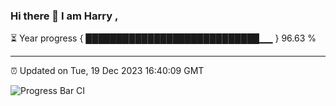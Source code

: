 ### Hi there 👋 I am Harry , 

⏳ Year progress { ████████████████████████████▁▁ } 96.63 %

---

⏰ Updated on Tue, 19 Dec 2023 16:40:09 GMT

![Progress Bar CI](https://github.com/duykhang68/duykhang68/workflows/Progress%20Bar%20CI/badge.svg)
